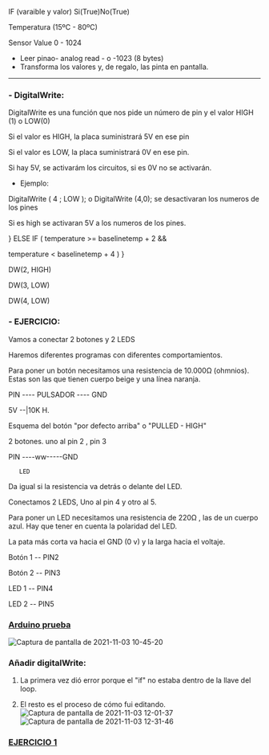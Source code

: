 

IF (varaible y valor) Si(True)No(True)

Temperatura (15ºC - 80ºC)

Sensor Value 0 - 1024

- Leer pinao- analog read - o -1023 (8 bytes)
- Transforma los valores y, de regalo, las pinta en pantalla.

------

### - DigitalWrite:
 
DigitalWrite es una función que nos pide un número de pin y el valor HIGH (1) o LOW(0)

Si el valor es HIGH, la placa suministrará 5V en ese pin

Si el valor es LOW, la placa suministrará 0V en ese pin.

Si hay 5V, se activarám los circuitos, si es 0V no se activarán.

- Ejemplo:

DigitalWrite ( 4 ; LOW ); o DigitalWrite (4,0); se desactivaran los numeros de los pines

Si es high se activaran 5V a los numeros de los pines.


} ELSE IF ( temperature >= baselinetemp + 2 &&

temperature < baselinetemp + 4 ) }

DW(2, HIGH)

DW(3, LOW)

DW(4, LOW)

### - EJERCICIO:
Vamos a conectar 2 botones y 2 LEDS

Haremos diferentes programas con diferentes comportamientos.

Para poner un botón necesitamos una resistencia de 10.000Ω (ohmnios). Estas son las que tienen cuerpo beige y una línea naranja.

PIN ---- PULSADOR ---- GND

5V --|10K H.

Esquema del botón "por defecto arriba" o "PULLED - HIGH"

2 botones. uno al pin 2 , pin 3

PIN ----ww-----GND

       LED
    
Da igual si la resistencia va detrás o delante del LED.

Conectamos 2 LEDS, Uno al pin  4 y otro al 5.

Para poner un LED necesitamos una resistencia de 220Ω , las de un cuerpo azul. Hay que tener en cuenta la polaridad del LED.

La pata más corta va hacia el GND (0 v) y la larga hacia el voltaje.


Botón 1 -- PIN2

Botón 2 -- PIN3

LED 1 -- PIN4

LED 2 -- PIN5

###  [Arduino prueba](https://github.com/jjksimp/arduino/blob/main/sketch_nov03a.ino)

![Captura de pantalla de 2021-11-03 10-45-20](https://user-images.githubusercontent.com/90753482/140038866-a842d13e-41c7-4e14-b3e0-65e5c97c79b4.png)


### Añadir digitalWrite:

1. La primera vez dió error porque el "if" no estaba dentro de la llave del loop.  

3. El resto es el proceso de cómo fui editando.
![Captura de pantalla de 2021-11-03 12-01-37](https://user-images.githubusercontent.com/90753482/140050349-2636282a-bcf1-440d-82de-619560939749.png)
![Captura de pantalla de 2021-11-03 12-31-46](https://user-images.githubusercontent.com/90753482/140052906-59183257-819f-4dcb-acfb-9c2892c56a3f.png)


### [EJERCICIO 1](https://github.com/jjksimp/arduino/blob/main/operadores_ejercicio1.ino)

